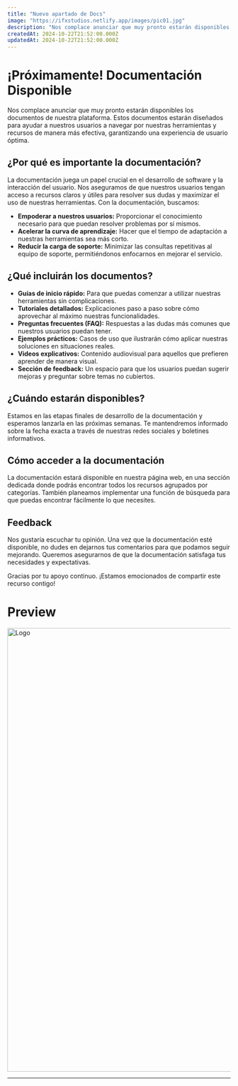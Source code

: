 ```yaml
---
title: "Nuevo apartado de Docs"
image: "https://ifxstudios.netlify.app/images/pic01.jpg"
description: "Nos complace anunciar que muy pronto estarán disponibles los documentos de nuestra plataforma...."
createdAt: 2024-10-22T21:52:00.000Z
updatedAt: 2024-10-22T21:52:00.000Z
---
```

# ¡Próximamente! Documentación Disponible

Nos complace anunciar que muy pronto estarán disponibles los documentos de nuestra plataforma. Estos documentos estarán diseñados para ayudar a nuestros usuarios a navegar por nuestras herramientas y recursos de manera más efectiva, garantizando una experiencia de usuario óptima.

## ¿Por qué es importante la documentación?

La documentación juega un papel crucial en el desarrollo de software y la interacción del usuario. Nos aseguramos de que nuestros usuarios tengan acceso a recursos claros y útiles para resolver sus dudas y maximizar el uso de nuestras herramientas. Con la documentación, buscamos:

- **Empoderar a nuestros usuarios:** Proporcionar el conocimiento necesario para que puedan resolver problemas por sí mismos.
- **Acelerar la curva de aprendizaje:** Hacer que el tiempo de adaptación a nuestras herramientas sea más corto.
- **Reducir la carga de soporte:** Minimizar las consultas repetitivas al equipo de soporte, permitiéndonos enfocarnos en mejorar el servicio.

## ¿Qué incluirán los documentos?

- **Guías de inicio rápido:** Para que puedas comenzar a utilizar nuestras herramientas sin complicaciones.
- **Tutoriales detallados:** Explicaciones paso a paso sobre cómo aprovechar al máximo nuestras funcionalidades.
- **Preguntas frecuentes (FAQ):** Respuestas a las dudas más comunes que nuestros usuarios puedan tener.
- **Ejemplos prácticos:** Casos de uso que ilustrarán cómo aplicar nuestras soluciones en situaciones reales.
- **Videos explicativos:** Contenido audiovisual para aquellos que prefieren aprender de manera visual.
- **Sección de feedback:** Un espacio para que los usuarios puedan sugerir mejoras y preguntar sobre temas no cubiertos.

## ¿Cuándo estarán disponibles?

Estamos en las etapas finales de desarrollo de la documentación y esperamos lanzarla en las próximas semanas. Te mantendremos informado sobre la fecha exacta a través de nuestras redes sociales y boletines informativos.

## Cómo acceder a la documentación

La documentación estará disponible en nuestra página web, en una sección dedicada donde podrás encontrar todos los recursos agrupados por categorías. También planeamos implementar una función de búsqueda para que puedas encontrar fácilmente lo que necesites.

## Feedback

Nos gustaría escuchar tu opinión. Una vez que la documentación esté disponible, no dudes en dejarnos tus comentarios para que podamos seguir mejorando. Queremos asegurarnos de que la documentación satisfaga tus necesidades y expectativas.

Gracias por tu apoyo continuo. ¡Estamos emocionados de compartir este recurso contigo!

# Preview

<img src="https://i.imgur.com/JiYpnDK.png" alt="Logo" class="img-fluid" style="width: 1000px; height: auto; object-fit: cover;">

---